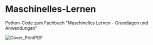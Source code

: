 # Maschinelles-Lernen
Python-Code zum Fachbuch "Maschinelles Lernen - Grundlagen und Anwendungen"

![Cover_PrintPDF](https://user-images.githubusercontent.com/39590031/229341924-7b64acbf-7909-4474-9e45-0bc3845182ba.png)
